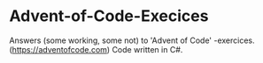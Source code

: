 # Advent-of-Code-Execices
Answers (some working, some not) to 'Advent of Code' -exercices. (https://adventofcode.com)
Code written in C#.
